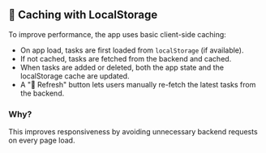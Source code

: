 ## 🔄 Caching with LocalStorage

To improve performance, the app uses basic client-side caching:

- On app load, tasks are first loaded from `localStorage` (if available).
- If not cached, tasks are fetched from the backend and cached.
- When tasks are added or deleted, both the app state and the localStorage cache are updated.
- A "🔄 Refresh" button lets users manually re-fetch the latest tasks from the backend.

### Why?

This improves responsiveness by avoiding unnecessary backend requests on every page load.
